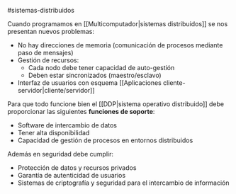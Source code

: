 #sistemas-distribuidos 

Cuando programamos en [[Multicomputador|sistemas distribuidos]] se nos presentan nuevos problemas:

- No hay direcciones de memoria (comunicación de procesos mediante  paso de mensajes)
- Gestión de recursos:
	- Cada nodo debe tener capacidad de auto-gestión
	- Deben estar sincronizados (maestro/esclavo)
- Interfaz de usuarios con esquema [[Aplicaciones cliente-servidor|cliente/servidor]]

Para que todo funcione bien el [[DDP|sistema operativo distribuido]] debe proporcionar las siguientes **funciones de soporte**:

- Software de intercambio de datos
- Tener alta disponibilidad
- Capacidad de gestión de procesos en entornos distribuidos

Además en seguridad debe cumplir:

- Protección de datos y recursos privados
- Garantía de autenticidad de usuarios
- Sistemas de criptografía y seguridad para el intercambio de información